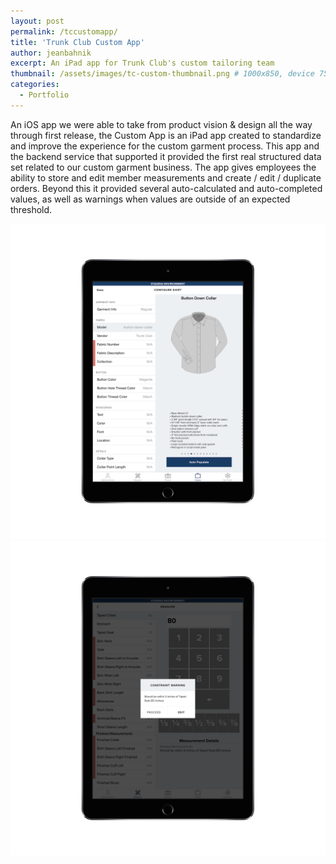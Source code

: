 ```yaml
---
layout: post
permalink: /tccustomapp/
title: 'Trunk Club Custom App'
author: jeanbahnik
excerpt: An iPad app for Trunk Club's custom tailoring team
thumbnail: /assets/images/tc-custom-thumbnail.png # 1000x850, device 750 high
categories:
  - Portfolio
---
```

An iOS app we were able to take from product vision & design all the way through first release, the Custom App is an iPad app created to standardize and improve the experience for the custom garment process. This app and the backend service that supported it provided the first real structured data set related to our custom garment business. The app gives employees the ability to store and edit member measurements and create / edit / duplicate orders. Beyond this it provided several auto-calculated and auto-completed values, as well as warnings when values are outside of an expected threshold.

![Website screenshot][image6]
![Website screenshot][image7]

<!-- Images -->
[image6]: 			/assets/images/custom1.png
[image7]: 			/assets/images/custom2.png
